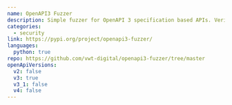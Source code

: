 ```yaml
---
name: OpenAPI3 Fuzzer
description: Simple fuzzer for OpenAPI 3 specification based APIs. Verifies responses and sends various attack patterns.
categories:
  - security
link: https://pypi.org/project/openapi3-fuzzer/
languages:
  python: true
repo: https://github.com/vwt-digital/openapi3-fuzzer/tree/master
openApiVersions:
  v2: false
  v3: true
  v3_1: false
  v4: false
---
```

